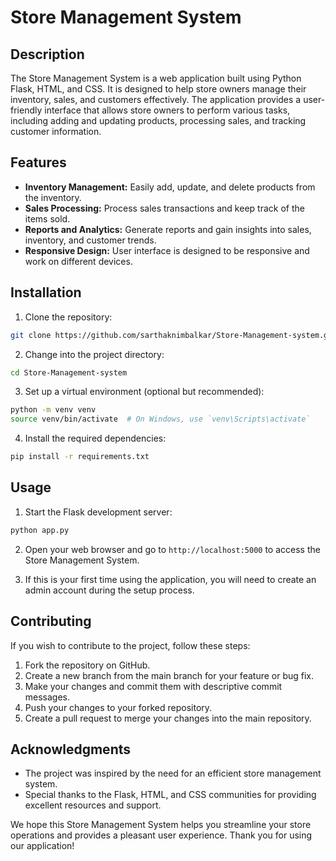 # Store Management System

## Description

The Store Management System is a web application built using Python Flask, HTML, and CSS. It is designed to help store owners manage their inventory, sales, and customers effectively. The application provides a user-friendly interface that allows store owners to perform various tasks, including adding and updating products, processing sales, and tracking customer information.

## Features

- **Inventory Management:** Easily add, update, and delete products from the inventory.
- **Sales Processing:** Process sales transactions and keep track of the items sold.
- **Reports and Analytics:** Generate reports and gain insights into sales, inventory, and customer trends.
- **Responsive Design:** User interface is designed to be responsive and work on different devices.

## Installation

1. Clone the repository:

```bash
git clone https://github.com/sarthaknimbalkar/Store-Management-system.git
```

2. Change into the project directory:

```bash
cd Store-Management-system
```

3. Set up a virtual environment (optional but recommended):

```bash
python -m venv venv
source venv/bin/activate  # On Windows, use `venv\Scripts\activate`
```

4. Install the required dependencies:

```bash
pip install -r requirements.txt
```

## Usage

1. Start the Flask development server:

```bash
python app.py
```

2. Open your web browser and go to `http://localhost:5000` to access the Store Management System.

3. If this is your first time using the application, you will need to create an admin account during the setup process.

## Contributing

If you wish to contribute to the project, follow these steps:

1. Fork the repository on GitHub.
2. Create a new branch from the main branch for your feature or bug fix.
3. Make your changes and commit them with descriptive commit messages.
4. Push your changes to your forked repository.
5. Create a pull request to merge your changes into the main repository.

## Acknowledgments

- The project was inspired by the need for an efficient store management system.
- Special thanks to the Flask, HTML, and CSS communities for providing excellent resources and support.

We hope this Store Management System helps you streamline your store operations and provides a pleasant user experience. Thank you for using our application!
